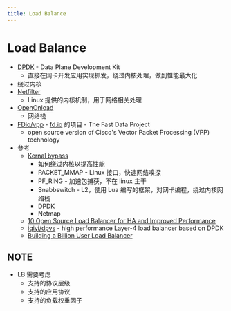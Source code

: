 ```yaml
---
title: Load Balance
---
```


# Load Balance

- [DPDK](https://en.wikipedia.org/wiki/Data_Plane_Development_Kit) - Data Plane Development Kit
  - 直接在网卡开发应用实现抓发，绕过内核处理，做到性能最大化
- 绕过内核
- [Netfilter](https://en.wikipedia.org/wiki/Netfilter)
  - Linux 提供的内核机制，用于网络相关处理
- [OpenOnload](https://www.openonload.org/)
  - 网络栈
- [FDio/vpp](https://github.com/FDio/vpp) - [fd.io](https://fd.io/) 的项目 - The Fast Data Project
  - open source version of Cisco's Vector Packet Processing (VPP) technology
- 参考
  - [Kernal bypass](https://blog.cloudflare.com/kernel-bypass/)
    - 如何绕过内核以提高性能
    - PACKET_MMAP - Linux 接口，快速网络嗅探
    - PF_RING - 加速包捕获，不在 linux 主干
    - Snabbswitch - L2，使用 Lua 编写的框架，对网卡编程，绕过内核网络栈
    - DPDK
    - Netmap
  - [10 Open Source Load Balancer for HA and Improved Performance](https://geekflare.com/open-source-load-balancer)
  - [iqiyi/dpvs](https://github.com/iqiyi/dpvs) - high performance Layer-4 load balancer based on DPDK
  - [Building a Billion User Load Balancer](https://news.ycombinator.com/item?id=13354546)

## NOTE

- LB 需要考虑
  - 支持的协议层级
  - 支持的应用协议
  - 支持的负载权重因子
